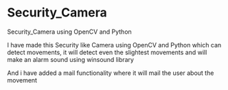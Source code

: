 # Security_Camera
Security_Camera using OpenCV and Python

I have made this Security like Camera using OpenCV and Python which can detect movements, it will detect even the slightest movements and will make an alarm sound using winsound library

And i have added a mail functionality where it will mail the user about the movement
